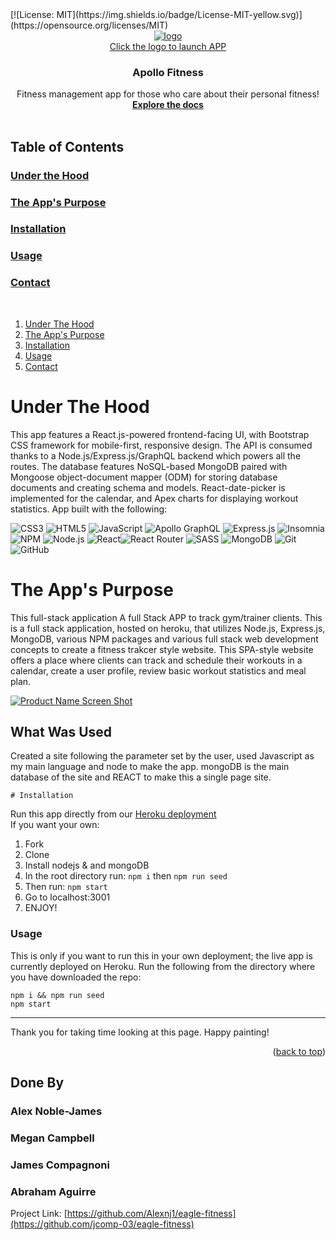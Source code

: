 <div  id="top"><div>
<!-- PROJECT SHIELDS -->
[![License: MIT](https://img.shields.io/badge/License-MIT-yellow.svg)](https://opensource.org/licenses/MIT)
<!-- PROJECT LOGO -->
<br  />
<div  align="center">
    <a  href="https://jlcomp-03-eagle-fitness.herokuapp.com/">
        <img  src="./client/public/images/logo-full.png"  alt="logo">
        <br>Click the logo to launch APP<br>
    <a/>
    <h3  align="center">Apollo Fitness</h3>
    <p  align="center">Fitness management app for those who care about their personal fitness! 
    <br  />
    <a  href="https://jlcomp-03-eagle-fitness.herokuapp.com/">
        <strong>Explore the docs</strong>
    </a>
    <br  />
    <br  />
</div>

<!-- TABLE OF CONTENTS -->
## Table of Contents
### [Under the Hood](#Under-the-Hood)
### [The App's Purpose](#The-Apps-Purpose)
### [Installation](#Installation)
### [Usage](#Usage)
### [Contact](#Contact)
<br/>
  <ol>
      <li><a  href="#Under-the-Hood">Under The Hood</a></li>
      <li><a  href="#what-was-done">The App's Purpose</a></li>
      <li><a  href="#instalation">Installation</a></li>
      <li><a  href="#usage">Usage</a></li>
      <li><a  href="#contact">Contact</a></li>
  </ol>

<!-- ABOUT THE PROJECT -->
# Under The Hood
This app features a React.js-powered frontend-facing UI, with Bootstrap CSS framework for mobile-first, responsive design. The API is consumed thanks to a Node.js\/Express.js\/GraphQL backend which powers all the routes. The database features NoSQL-based MongoDB paired with Mongoose object-document mapper (ODM) for storing database documents and creating schema and models. React-date-picker is implemented for the calendar, and Apex charts for displaying workout statistics.
App built with the following:
 
![CSS3](https://img.shields.io/badge/css3-%231572B6.svg?logo=css3&logoColor=white&style=for-the-badge) ![HTML5](https://img.shields.io/badge/html5-%23E34F26.svg?logo=html5&logoColor=white&style=for-the-badge) ![JavaScript](https://img.shields.io/badge/javascript-%23323330.svg?logo=javascript&logoColor=%23F7DF1E&style=for-the-badge) ![Apollo GraphQL](https://img.shields.io/badge/-ApolloGraphQL-311C87?logo=apollo-graphql&style=for-the-badge) ![Express.js](https://img.shields.io/badge/express.js-%23404d59.svg?logo=express&logoColor=%2361DAFB&style=for-the-badge) 
![Insomnia](https://img.shields.io/badge/Insomnia-black?logo=insomnia&logoColor=5849BE&style=for-the-badge)![NPM  ](https://img.shields.io/badge/NPM-%23000000.svg?logo=npm&logoColor=white&style=for-the-badge) ![Node.js  ](https://img.shields.io/badge/node.js-6DA55F?logo=node.js&logoColor=white&style=for-the-badge) ![React](https://img.shields.io/badge/react-%2320232a.svg?logo=react&logoColor=%2361DAFB&style=for-the-badge)![React Router](https://img.shields.io/badge/React_Router-CA4245?logo=react-router&logoColor=white&style=for-the-badge) ![SASS](https://img.shields.io/badge/SASS-hotpink.svg?logo=SASS&logoColor=white&style=for-the-badge) ![MongoDB](https://img.shields.io/badge/MongoDB-%234ea94b.svg?logo=mongodb&logoColor=white&style=for-the-badge) 
![Git](https://img.shields.io/badge/git-%23F05033.svg?logo=git&logoColor=white&style=for-the-badge)  ![GitHub](https://img.shields.io/badge/github-%23121011.svg?logo=github&logoColor=white&style=for-the-badge) 

# The App's Purpose
This full-stack application A full Stack APP to track gym/trainer clients. 
This is a full stack application, hosted on heroku, that utilizes Node.js, Express.js, MongoDB, various NPM packages and various full stack web development concepts to create a fitness trakcer style website. This SPA-style website offers a place where clients can track and schedule their workouts in a calendar, create a user profile, review basic workout statistics and meal plan.  

[![Product Name Screen Shot][product-screenshot1]](./public/assets/images/11-express-homework-demo-01.png)
    
## What Was Used 

  

Created a site following the parameter set by the user, used Javascript as my main language and node to make the app. mongoDB is the main database of the site and REACT to make this a single page site. 

    # Installation

Run this app directly from our [Heroku deployment](https://jlcomp-03-eagle-fitness.herokuapp.com/)  
If you want your own:

 1. Fork
 2. Clone
 3. Install nodejs & and mongoDB
 4. In the root directory run:  `npm i` then `npm run seed`
 5. Then run: `npm start`
 6. Go to localhost:3001
 7. ENJOY!

  

### Usage
This is only if you want to run this in your own deployment; the live app is currently deployed on Heroku. Run the following from the directory where you have downloaded the repo:
```
npm i && npm run seed
npm start

```

-------------------------
Thank you for taking time looking at this page.
Happy painting!

<p  align="right">(<a  href="#top">back to top</a>)</p>

  

<!-- CONTACT -->

## Done By
 
### Alex Noble-James
### Megan Campbell
### James Compagnoni
### Abraham Aguirre  


Project Link: [https://github.com/Alexnj1/eagle-fitness](https://github.com/jcomp-03/eagle-fitness)
<!-- MARKDOWN LINKS & IMAGES -->

[product-screenshot1]: ./client/public/images/screenshot_1.png



